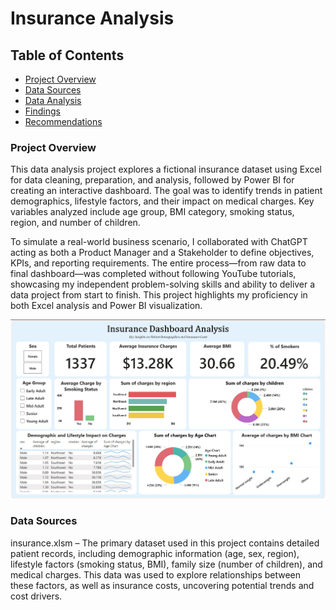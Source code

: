 # Insurance Analysis

## Table of Contents

- [Project Overview](#project-overview)
- [Data Sources](#data-sources)
- [Data Analysis](#data-analysis)
- [Findings](#findings)
- [Recommendations](#recommendations)

### Project Overview
This data analysis project explores a fictional insurance dataset using Excel for data cleaning, preparation, and analysis, followed by Power BI for creating an interactive dashboard. The goal was to identify trends in patient demographics, lifestyle factors, and their impact on medical charges. Key variables analyzed include age group, BMI category, smoking status, region, and number of children.

To simulate a real-world business scenario, I collaborated with ChatGPT acting as both a Product Manager and a Stakeholder to define objectives, KPIs, and reporting requirements. The entire process—from raw data to final dashboard—was completed without following YouTube tutorials, showcasing my independent problem-solving skills and ability to deliver a data project from start to finish. This project highlights my proficiency in both Excel analysis and Power BI visualization.

![Dashboard](Dashboard.JPG)

### Data Sources
insurance.xlsm – The primary dataset used in this project contains detailed patient records, including demographic information (age, sex, region), lifestyle factors (smoking status, BMI), family size (number of children), and medical charges. This data was used to explore relationships between these factors, as well as insurance costs, uncovering potential trends and cost drivers.


















